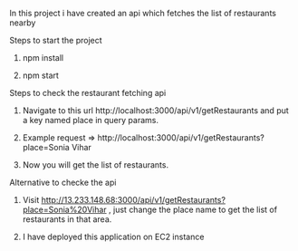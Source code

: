 In this project i have created an api which fetches the list of restaurants nearby

Steps to start the project

1. npm install

2. npm start

Steps to check the restaurant fetching api

1. Navigate to this url http://localhost:3000/api/v1/getRestaurants and put a key named place in query params.

2. Example request => http://localhost:3000/api/v1/getRestaurants?place=Sonia Vihar

3. Now you will get the list of restaurants.

Alternative to checke the api

1. Visit http://13.233.148.68:3000/api/v1/getRestaurants?place=Sonia%20Vihar , just change the place name to get the list of restaurants in that area.

2. I have deployed this application on EC2 instance
